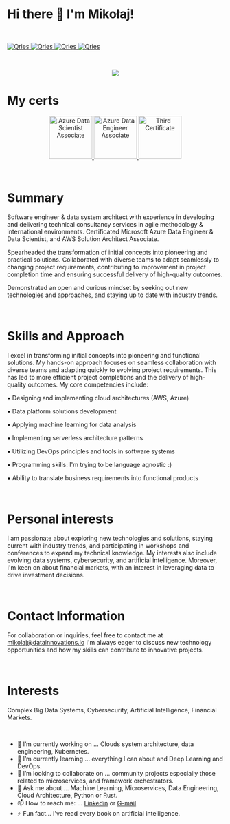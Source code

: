 # Hi there 👋 I'm Mikołaj!


<p>&nbsp;</p>


<a href="https://www.linkedin.com/in/miko%C5%82aj-ma%C5%9Blanka/">
  <img alt="Qries" src="https://img.shields.io/badge/LinkedIn-0077B5?style=for-the-badge&logo=linkedin&logoColor=white">
                         </a>

<a href="https://medium.com/@Mikolaj_Maslanka">
  <img alt="Qries" src="https://img.shields.io/badge/Medium-12100E?style=for-the-badge&logo=medium&logoColor=white">
                         </a>

<a href="https://stackoverflow.com/users/16108057/mikolaj">
  <img alt="Qries" src="https://img.shields.io/badge/Stack_Overflow-FE7A16?style=for-the-badge&logo=stack-overflow&logoColor=white">
                         </a>
                         
<a href="https://quantumcomputing.stackexchange.com/users/18996/mikolaj?tab=profile">
  <img alt="Qries" src="https://img.shields.io/badge/StackExchange-%23ffffff.svg?&style=for-the-badge&logo=StackExchange&logoColor=white">
                         </a>


<p>&nbsp;</p>


<p align="center">
  <img src="https://drive.google.com/uc?export=view&id=1HtOHCm7JCRbTrFOUe1lOusl_GarzWIPv " />
</p>

<!-- Profile views -->
<!--  ![](https://komarev.com/ghpvc/?username=Mikma03&color=dc143c) -->

# My certs

<p align="center">
  <a href="https://www.credly.com/earner/earned/badge/22bbdd18-4eb2-4184-9558-eb95a0d07e28" target="_blank">
    <img src="https://images.credly.com/images/5c8fca38-b0d2-49e5-9ad2-f3f8e79b327f/azure-data-scientist-associate-600x600.png" alt="Azure Data Scientist Associate" width="100"/>
  </a>
  <a href="https://www.credly.com/earner/earned/badge/f44a3a9a-4a7f-4fa9-9578-4f98aa2ffdc3" target="_blank">
    <img src="https://images.credly.com/images/61542181-0e8d-496c-a17c-3d4bf590eda1/azure-data-engineer-associate-600x600.png" alt="Azure Data Engineer Associate" width="100"/>
  </a>
  <a href="https://www.credly.com/earner/earned/badge/7262c9e4-6212-4455-b546-d14e549dbfb4" target="_blank">
    <img src="https://images.credly.com/images/0e284c3f-5164-4b21-8660-0d84737941bc/image.png" alt="Third Certificate" width="100"/>
  </a>
</p>

<p>&nbsp;</p>

# Summary

Software engineer & data system architect with experience in developing and delivering technical consultancy services in agile methodology & international environments. Certificated Microsoft Azure Data Engineer & Data Scientist, and AWS Solution Architect Associate.

Spearheaded the transformation of initial concepts into pioneering and practical solutions. Collaborated with diverse teams to adapt seamlessly to changing project requirements, contributing to improvement in project completion time and ensuring successful delivery of high-quality outcomes. 

Demonstrated an open and curious mindset by seeking out new technologies and approaches, and staying up to date with industry trends.

<p>&nbsp;</p>


# Skills and Approach

I excel in transforming initial concepts into pioneering and functional solutions. My hands-on approach focuses on seamless collaboration with diverse teams and adapting quickly to evolving project requirements. This has led to more efficient project completions and the delivery of high-quality outcomes. My core competencies include:

• Designing and implementing cloud architectures (AWS, Azure)

• Data platform solutions development

• Applying machine learning for data analysis

• Implementing serverless architecture patterns

• Utilizing DevOps principles and tools in software systems

• Programming skills: I'm trying to be language agnostic :)

• Ability to translate business requirements into functional products

<p>&nbsp;</p>

# Personal interests

I am passionate about exploring new technologies and solutions, staying current with industry trends, and participating in workshops and conferences to expand my technical knowledge. My interests also include evolving data systems, cybersecurity, and artificial intelligence. Moreover, I'm keen on about financial markets, with an interest in leveraging data to drive investment decisions.

<p>&nbsp;</p>

# Contact Information

For collaboration or inquiries, feel free to contact me at mikolaj@datainnovations.io
I'm always eager to discuss new technology opportunities and how my skills can contribute to innovative projects.

<p>&nbsp;</p>


# Interests

Complex Big Data Systems, Cybersecurity, Artificial Intelligence, Financial Markets.


 <p>&nbsp;</p>


- 🔭 I’m currently working on ... Clouds system architecture, data engineering, Kubernetes.
- 🌱 I’m currently learning ... everything I can about and Deep Learning and DevOps.
- 👯 I’m looking to collaborate on ... community projects especially those related to microservices, and framework orchestrators.
- 💬 Ask me about ... Machine Learning, Microservices, Data Engineering, Cloud Architecture, Python or Rust.
- 📫 How to reach me: ... [Linkedin](www.linkedin.com/in/mikołaj-maślanka) or [G-mail](mikolaj.mslanka@gmail.com)
- ⚡ Fun fact... I've read every book on artificial intelligence.
 

<!-- 
<p>&nbsp;</p>
[![Anurag's GitHub stats](https://github-readme-stats.vercel.app/api?username=Mikma03&show_icons=true)](https://github.com/anuraghazra/github-readme-stats)


 <p>&nbsp;</p>
[![Top Langs](https://github-readme-stats.vercel.app/api/top-langs/?username=Mikma03&layout=compact)](https://github.com/anuraghazra/github-readme-stats)

-->

